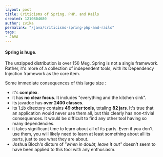 ```yaml
---
layout: post
title: Criticisms of Spring, PHP, and Rails
created: 1210804680
author: zvika
permalink: "/java/criticisms-spring-php-and-rails"
tags:
- JAVA
---
```

<p><span class="thmr_call" id="thmr_42"><span class="thmr_call" id="thmr_6"><h4>Spring is huge.</h4>  <p>The unzipped distribution is over 150 Meg. Spring is not a single framework. Rather, it's more of a collection of independent tools, with its Dependency Injection framework as the core item.</p><p>Some immediate consequences of this large size :</p><ul><li>it's <b>complex</b>.</li><li>it has <b>no clear focus</b>. It includes &quot;everything and the kitchen sink&quot;.</li><li>its javadoc has <b>over 2400 classes</b>.</li><li>its <tt>lib</tt> directory contains <b>49 other tools</b>, totaling <b>82 jars</b>. It's true that an application would never use them all, but this clearly has non-trivial consequences. It would be difficult to find any other tool having so many dependencies.</li><li>it takes significant time to learn about all of its parts. Even if you don't use them, you will likely need to learn at least something about all its parts, just to see what they are about.</li><li>Joshua Bloch's dictum of <em>&quot;when in doubt, leave it out&quot;</em> doesn't seem to have been applied to this tool with any enthusiasm.</li></ul></span></span></p>
